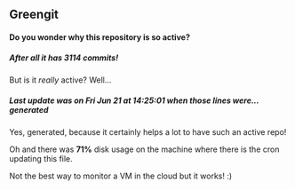 ## Greengit

#### Do you wonder why this repository is so active?

##### After all it has 3114 commits!

But is it *really* active? Well...

##### Last update was on Fri Jun 21 at 14:25:01 when those lines were... generated

Yes, generated, because it certainly helps a lot to have such an active repo!

Oh and there was **71%** disk usage on the machine
where there is the cron updating this file.

Not the best way to monitor a VM in the cloud but it works! :)

